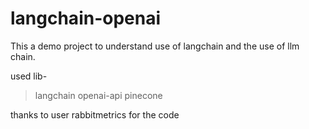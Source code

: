 # langchain-openai
This a demo project to understand use of langchain and the use of llm chain.

used lib-
>langchain
>openai-api
>pinecone

thanks to user rabbitmetrics for the code
